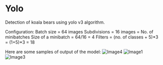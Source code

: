 # Yolo
Detection of koala bears using yolo v3 algorithm.

Configuration:
Batch size = 64 images
Subdivisions = 16 images = No. of minibatches
Size of a minibatch = 64/16 = 4
Filters = (no. of classes + 5)*3 = (1+5)*3 = 18

Here are some samples of output of the model:
![Image4](https://user-images.githubusercontent.com/62711040/123517783-8b0ecd00-d6c0-11eb-9419-09629cfda7fe.png)
![Image1](https://user-images.githubusercontent.com/62711040/123517766-78949380-d6c0-11eb-8a8b-412716505ffa.png)
![Image3](https://user-images.githubusercontent.com/62711040/123517773-7fbba180-d6c0-11eb-84a5-4c7993c93f2b.png)
